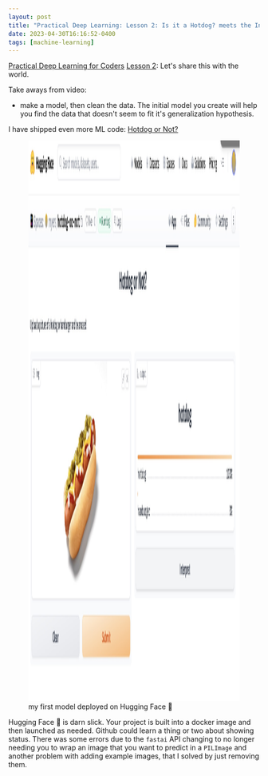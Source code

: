 ```yaml
---
layout: post
title: "Practical Deep Learning: Lesson 2: Is it a Hotdog? meets the Internet"
date: 2023-04-30T16:16:52-0400
tags: [machine-learning]
---
```


[Practical Deep Learning for Coders](https://course.fast.ai/) [Lesson 2](https://course.fast.ai/Lessons/lesson2.html): Let's share this with the world.

Take aways from video:

- make a model, then clean the data.  The initial model you create will help you find the data that doesn't seem to fit it's generalization hypothesis.

I have shipped even more ML code: [Hotdog or Not?](https://huggingface.co/spaces/myers/hotdog-or-not)

<figure>
  <img src="/2023/04/30/hf-hotdog-or-not.jpg" width="2568" height="1122" />
  <figcaption>my first model deployed on Hugging Face 🤗</figcaption>
</figure>

Hugging Face 🤗 is darn slick.  Your project is built into a docker image and then launched as needed.  Github could learn a thing or two about showing status.  There was some errors due to the `fastai` API changing to no longer needing you to wrap an image that you want to predict in a `PILImage` and another problem with adding example images, that I solved by just removing them.
